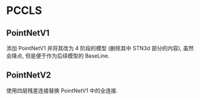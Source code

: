 # PCCLS

## PointNetV1

添加 PointNetV1 并将其改为 4 阶段的模型 (删除其中 STN3d 部分的内容), 虽然会降点, 但是便于作为后续模型的 BaseLine.

## PointNetV2

使用四层残差连接替换 PointNetV1 中的全连接.


